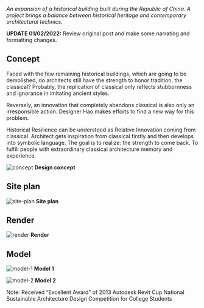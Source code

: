_An expansion of a historical building built during the Republic of China. A project brings a balance between historical heritage and contemporary architectural technics._

**UPDATE 01/02/2022:** Review original post and make some narrating and formatting changes.

## Concept

Faced with the few remaining historical buildings, which are going to be demolished, do architects still have the strength to honor tradition, the classical? Probably, the replication of classical only reflects stubbornness and ignorance in imitating ancient styles.

Reversely, an innovation that completely abandons classical is also only an irresponsible action. Designer Hao makes efforts to find a new way for this problem.

Historical Resilience can be understood as Relative Innovation coming from classical. Architect gets inspiration from classical firstly and then develops into symbolic language. The goal is to realize: the strength to come back. To fulfill people with extraordinary classical architecture memory and experience.

![concept](../../howiework/assets/post/image/talking-to-history/concept.webp)
**Design concept**

## Site plan

![site-plan](../../howiework/assets/post/image/talking-to-history/site-plan.webp)
**Site plan**

## Render

![render](../../howiework/assets/post/image/talking-to-history/render.webp)
**Render**

## Model

![model-1](../../howiework/assets/post/image/talking-to-history/model-1.webp)
**Model 1**

![model-2](../../howiework/assets/post/image/talking-to-history/model-2.webp)
**Model 2**

Note: Received “Excellent Award” of 2013 Autodesk Revit Cup National Sustainable Architecture Design Competition for College Students
